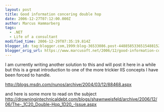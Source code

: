 ```yaml
---
layout: post
title: Good information concering double hop
date: 2006-12-27T07:12:00.000Z
author: Marcus Hammarberg
tags:
  - .NET
  - Life of a consultant
modified_time: 2006-12-29T07:35:19.814Z
blogger_id: tag:blogger.com,1999:blog-36533086.post-4488585336515488152
blogger_orig_url: https://www.marcusoft.net/2006/12/good-information-concering-double-hop.html
---
```


I am currently writing another solution to this and will post it
here in a while but this is a great introduction to one of the more
trickier IIS concepts I have been forced to handle.

<http://blogs.msdn.com/nunos/archive/2004/03/12/88468.aspx>

and here is some more to read on the subject
<http://drowningintechnicaldebt.com/blogs/shawnweisfeld/archive/2006/12/06/The-_1C20_Double-Hop_1D20_-Issue.aspx>
